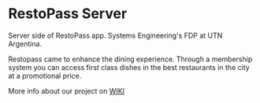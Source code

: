 # RestoPass Server
Server side of RestoPass app. Systems Engineering's FDP at UTN Argentina. 

Restopass came to enhance the dining experience. Through a membership system you can access first class dishes in the best restaurants in the city at a promotional price.

More info about our project on [WIKI](https://github.com/yamilacasarini/restopassServer/wiki)
